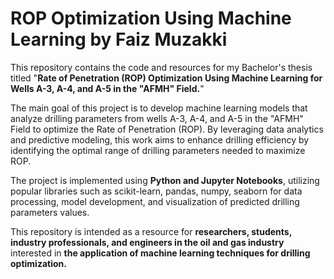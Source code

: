 # ROP Optimization Using Machine Learning by Faiz Muzakki
This repository contains the code and resources for my Bachelor's thesis titled "**Rate of Penetration (ROP) Optimization Using Machine Learning for Wells A-3, A-4, and A-5 in the "AFMH" Field.**"

The main goal of this project is to develop machine learning models that analyze drilling parameters from wells A-3, A-4, and A-5 in the "AFMH" Field to optimize the Rate of Penetration (ROP). By leveraging data analytics and predictive modeling, this work aims to enhance drilling efficiency by identifying the optimal range of drilling parameters needed to maximize ROP.

The project is implemented using **Python and Jupyter Notebooks**, utilizing popular libraries such as scikit-learn, pandas, numpy, seaborn for data processing, model development, and visualization of predicted drilling parameters values.

This repository is intended as a resource for **researchers, students, industry professionals, and engineers in the oil and gas industry** interested in **the application of machine learning techniques for drilling optimization.**
